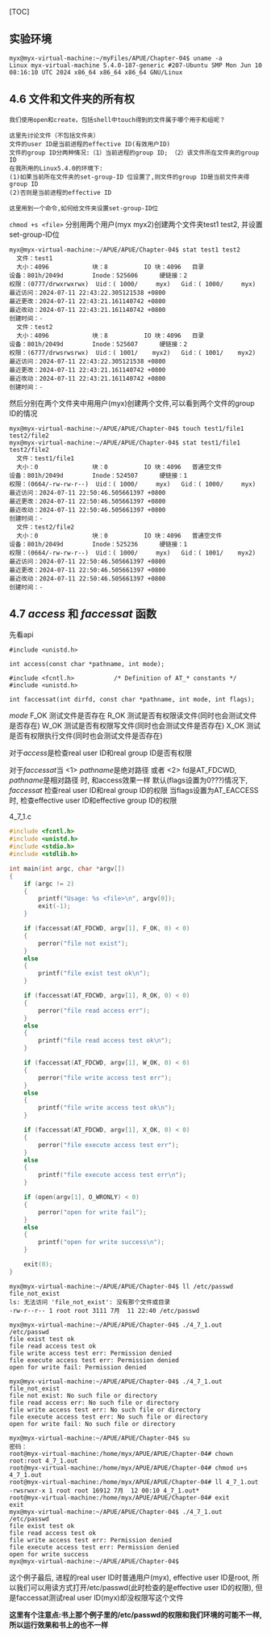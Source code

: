 [TOC]

## 实验环境
```
myx@myx-virtual-machine:~/myFiles/APUE/Chapter-04$ uname -a
Linux myx-virtual-machine 5.4.0-187-generic #207-Ubuntu SMP Mon Jun 10 08:16:10 UTC 2024 x86_64 x86_64 x86_64 GNU/Linux
```

## 4.6 文件和文件夹的所有权

    我们使用open和create，包括shell中touch得到的文件属于哪个用于和组呢？

    这里先讨论文件（不包括文件夹）
    文件的user ID是当前进程的effective ID(有效用户ID)
    文件的group ID分两种情况:（1）当前进程的group ID; （2）该文件所在文件夹的group ID
    在我所用的Linux5.4.0的环境下:
    (1)如果当前所在文件夹的set-group-ID 位设置了,则文件的group ID是当前文件夹得group ID
    (2)否则是当前进程的effective ID

    这里用到一个命令,如何给文件夹设置set-group-ID位
``` chmod +s <file> ```
    分别用两个用户(myx myx2)创建两个文件夹test1 test2, 并设置set-group-ID位
```
myx@myx-virtual-machine:~/APUE/APUE/Chapter-04$ stat test1 test2
  文件：test1
  大小：4096            块：8          IO 块：4096   目录
设备：801h/2049d        Inode：525606      硬链接：2
权限：(0777/drwxrwxrwx)  Uid：( 1000/     myx)   Gid：( 1000/     myx)
最近访问：2024-07-11 22:43:22.305121538 +0800
最近更改：2024-07-11 22:43:21.161140742 +0800
最近改动：2024-07-11 22:43:21.161140742 +0800
创建时间：-
  文件：test2
  大小：4096            块：8          IO 块：4096   目录
设备：801h/2049d        Inode：525607      硬链接：2
权限：(6777/drwsrwsrwx)  Uid：( 1001/    myx2)   Gid：( 1001/    myx2)
最近访问：2024-07-11 22:43:22.305121538 +0800
最近更改：2024-07-11 22:43:21.161140742 +0800
最近改动：2024-07-11 22:43:21.161140742 +0800
创建时间：-
```
然后分别在两个文件夹中用用户(myx)创建两个文件,可以看到两个文件的group ID的情况
```
myx@myx-virtual-machine:~/APUE/APUE/Chapter-04$ touch test1/file1 test2/file2
myx@myx-virtual-machine:~/APUE/APUE/Chapter-04$ stat test1/file1 test2/file2
  文件：test1/file1
  大小：0               块：0          IO 块：4096   普通空文件
设备：801h/2049d        Inode：524507      硬链接：1
权限：(0664/-rw-rw-r--)  Uid：( 1000/     myx)   Gid：( 1000/     myx)
最近访问：2024-07-11 22:50:46.505661397 +0800
最近更改：2024-07-11 22:50:46.505661397 +0800
最近改动：2024-07-11 22:50:46.505661397 +0800
创建时间：-
  文件：test2/file2
  大小：0               块：0          IO 块：4096   普通空文件
设备：801h/2049d        Inode：525236      硬链接：1
权限：(0664/-rw-rw-r--)  Uid：( 1000/     myx)   Gid：( 1001/    myx2)
最近访问：2024-07-11 22:50:46.505661397 +0800
最近更改：2024-07-11 22:50:46.505661397 +0800
最近改动：2024-07-11 22:50:46.505661397 +0800
创建时间：-
```
## 4.7 *access* 和 *faccessat* 函数 

先看api
```
#include <unistd.h>

int access(const char *pathname, int mode);

#include <fcntl.h>           /* Definition of AT_* constants */
#include <unistd.h>

int faccessat(int dirfd, const char *pathname, int mode, int flags);
```

*mode*
    F_OK    测试文件是否存在
    R_OK    测试是否有权限读文件(同时也会测试文件是否存在)
    W_OK    测试是否有权限写文件(同时也会测试文件是否存在)
    X_OK    测试是否有权限执行文件(同时也会测试文件是否存在)

对于*access*是检查real user ID和real group ID是否有权限

对于*faccessat*当 <1> *pathname*是绝对路径 或者 <2> fd是AT_FDCWD, *pathname*是相对路径 时, 和access效果一样
默认(flags设置为0???)情况下, *faccessat* 检查real user ID和real group ID的权限
当flags设置为AT_EACCESS时, 检查effective user ID和effective group ID的权限

4_7_1.c
```c
#include <fcntl.h>
#include <unistd.h>
#include <stdio.h>
#include <stdlib.h>

int main(int argc, char *argv[])
{
    if (argc != 2)
    {
        printf("Usage: %s <file>\n", argv[0]);
        exit(-1);
    }

    if (faccessat(AT_FDCWD, argv[1], F_OK, 0) < 0)
    {
        perror("file not exist");
    }
    else
    {
        printf("file exist test ok\n");
    }

    if (faccessat(AT_FDCWD, argv[1], R_OK, 0) < 0)
    {
        perror("file read access err");
    }
    else
    {
        printf("file read access test ok\n");
    }

    if (faccessat(AT_FDCWD, argv[1], W_OK, 0) < 0)
    {
        perror("file write access test err");
    }
    else
    {
        printf("file write access test ok\n");
    }

    if (faccessat(AT_FDCWD, argv[1], X_OK, 0) < 0)
    {
        perror("file execute access test err");
    }
    else
    {
        printf("file execute access test err\n");
    }

    if (open(argv[1], O_WRONLY) < 0)
    {
        perror("open for write fail");
    }
    else
    {
        printf("open for write success\n");
    }

    exit(0);
}
```
```
myx@myx-virtual-machine:~/APUE/APUE/Chapter-04$ ll /etc/passwd file_not_exist
ls: 无法访问 'file_not_exist': 没有那个文件或目录
-rw-r--r-- 1 root root 3111 7月  11 22:40 /etc/passwd

myx@myx-virtual-machine:~/APUE/APUE/Chapter-04$ ./4_7_1.out /etc/passwd
file exist test ok
file read access test ok
file write access test err: Permission denied
file execute access test err: Permission denied
open for write fail: Permission denied

myx@myx-virtual-machine:~/APUE/APUE/Chapter-04$ ./4_7_1.out file_not_exist
file not exist: No such file or directory
file read access err: No such file or directory
file write access test err: No such file or directory
file execute access test err: No such file or directory
open for write fail: No such file or directory

myx@myx-virtual-machine:~/APUE/APUE/Chapter-04$ su
密码： 
root@myx-virtual-machine:/home/myx/APUE/APUE/Chapter-04# chown root:root 4_7_1.out 
root@myx-virtual-machine:/home/myx/APUE/APUE/Chapter-04# chmod u+s 4_7_1.out 
root@myx-virtual-machine:/home/myx/APUE/APUE/Chapter-04# ll 4_7_1.out 
-rwsrwxr-x 1 root root 16912 7月  12 00:10 4_7_1.out*
root@myx-virtual-machine:/home/myx/APUE/APUE/Chapter-04# exit
exit
myx@myx-virtual-machine:~/APUE/APUE/Chapter-04$ ./4_7_1.out /etc/passwd
file exist test ok
file read access test ok
file write access test err: Permission denied
file execute access test err: Permission denied
open for write success
myx@myx-virtual-machine:~/APUE/APUE/Chapter-04$ 
```
这个例子最后, 进程的real user ID时普通用户(myx), effective user ID是root, 所以我们可以用读方式打开/etc/passwd(此时检查的是effective user ID的权限), 
但是faccessat测试real user ID(myx)却没权限写这个文件

**这里有个注意点:书上那个例子里的/etc/passwd的权限和我们环境的可能不一样, 所以运行效果和书上的也不一样**